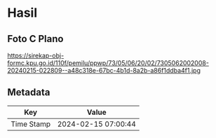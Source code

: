 # Hasil

## Foto C Plano

https://sirekap-obj-formc.kpu.go.id/110f/pemilu/ppwp/73/05/06/20/02/7305062002008-20240215-022809--a48c318e-67bc-4b1d-8a2b-a86f1ddba4f1.jpg


## Metadata

| Key        | Value               |
| ---------- | ------------------- |
| Time Stamp | 2024-02-15 07:00:44 |



